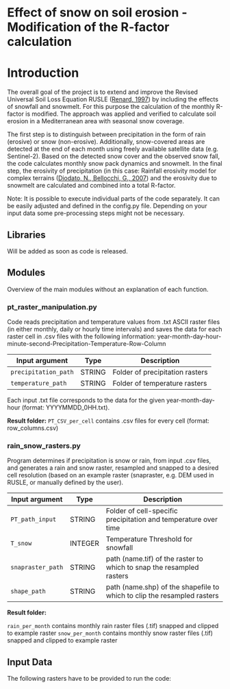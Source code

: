 # Effect of snow on soil erosion - Modification of the R-factor calculation

# Introduction
The overall goal of the project is to extend and improve the Revised Universal Soil Loss Equation RUSLE ([Renard, 1997](https://www.ars.usda.gov/arsuserfiles/64080530/rusle/ah_703.pdf))
by including the effects of snowfall and snowmelt. For this purpose the calculation of the monthly R-factor is modified.
The approach was applied and verified to calculate soil erosion in a Mediterranean area with seasonal snow coverage.

The first step is to distinguish between precipitation in the form of rain (erosive) or snow (non-erosive). 
Additionally, snow-covered areas are detected at the end of each month using freely available satellite data (e.g. Sentinel-2). 
Based on the detected snow cover and the observed snow fall, the code calculates monthly snow pack dynamics and snowmelt.
In the final step, the erosivity of precipitation (in this case: Rainfall erosivity model for complex terrains ([Diodato, N., Bellocchi, G., 2007](https://www.sciencedirect.com/science/article/pii/S0022169407004477?via%3Dihub)) and 
the erosivity due to snowmelt are calculated and combined into a total R-factor.

Note: It is possible to execute individual parts of the code separately. It can be easily adjusted and defined in the config.py file.
Depending on your input data some pre-processing steps might not be necessary. 


## Libraries

Will be added as soon as code is released.

## Modules
Overview of the main modules without an explanation of each function.
### pt_raster_manipulation.py
Code reads precipitation and temperature values from .txt ASCII raster files (in either monthly, daily or hourly time 
intervals) and saves the data for each raster cell in .csv files with the following information: 
year-month-day-hour-minute-second-Precipitation-Temperature-Row-Column

| Input argument | Type | Description |
|-----------------|------|-------------|
|`precipitation_path`| STRING | Folder of precipitation rasters |
|`temperature_path`| STRING | Folder of temperature rasters|

Each input .txt file corresponds to the data for the given year-month-day-hour (format: YYYYMMDD_0HH.txt).

**Result folder:** `PT_CSV_per_cell` contains .csv files for every cell  (format: row_columns.csv)

### rain_snow_rasters.py
Program determines if precipitation is snow or rain, from input .csv files, and generates a rain and snow raster, 
resampled and snapped to a desired cell resolution (based on an example raster (snapraster, e.g. DEM used in RUSLE, or manually defined by the user).

| Input argument | Type | Description |
|-----------------|------|-------------|
|`PT_path_input`| STRING | Folder of cell-specific precipitation and temperature over time |
|`T_snow`| INTEGER | Temperature Threshold for snowfall|
|`snapraster_path`| STRING |path (name.tif) of the raster to which to snap the resampled rasters|
|`shape_path`| STRING |  path (name.shp) of the shapefile to which to clip the resampled rasters|

**Result folder:** 

`rain_per_month` contains monthly rain raster files (.tif) snapped and clipped to example raster
  `snow_per_month` contains monthly snow raster files (.tif) snapped and clipped to example raster
## Input Data
The following rasters have to be provided to run the code:
